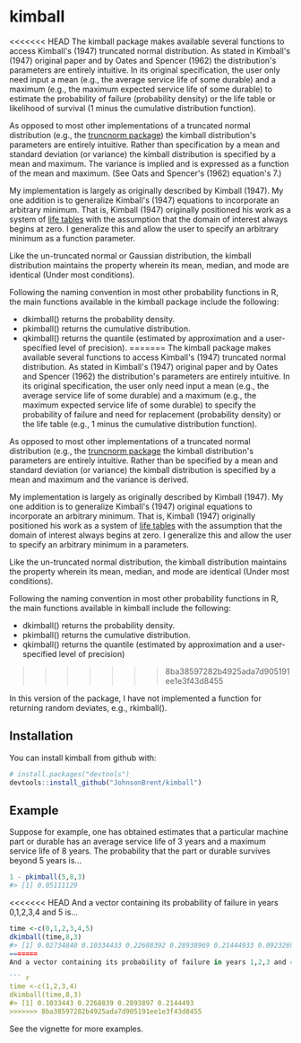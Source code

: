 
<!-- README.md is generated from README.Rmd. Please edit that file -->
kimball
=======

<<<<<<< HEAD
The kimball package makes available several functions to access Kimball's (1947) truncated normal distribution. As stated in Kimball's (1947) original paper and by Oates and Spencer (1962) the distribution's parameters are entirely intuitive. In its original specification, the user only need input a mean (e.g., the average service life of some durable) and a maximum (e.g., the maximum expected service life of some durable) to estimate the probability of failure (probability density) or the life table or likelihood of survival (1 minus the cumulative distribution function).

As opposed to most other implementations of a truncated normal distribution (e.g., the [truncnorm package](https://cran.r-project.org/web/packages/truncnorm/index.html)) the kimball distribution's parameters are entirely intuitive. Rather than specification by a mean and standard deviation (or variance) the kimball distribution is specified by a mean and maximum. The variance is implied and is expressed as a function of the mean and maximum. (See Oats and Spencer's (1962) equation's 7.)

My implementation is largely as originally described by Kimball (1947). My one addition is to generalize Kimball's (1947) equations to incorporate an arbitrary minimum. That is, Kimball (1947) originally positioned his work as a system of [life tables](https://en.wikipedia.org/wiki/Life_table) with the assumption that the domain of interest always begins at zero. I generalize this and allow the user to specify an arbitrary minimum as a function parameter.

Like the un-truncated normal or Gaussian distribution, the kimball distribution maintains the property wherein its mean, median, and mode are identical (Under most conditions).

Following the naming convention in most other probability functions in R, the main functions available in the kimball package include the following:

-   dkimball() returns the probability density.
-   pkimball() returns the cumulative distribution.
-   qkimball() returns the quantile (estimated by approximation and a user-specified level of precision).
=======
The kimball package makes available several functions to access Kimball's (1947) truncated normal distribution. As stated in Kimball's (1947) original paper and by Oates and Spencer (1962) the distribution's parameters are entirely intuitive. In its original specification, the user only need input a mean (e.g., the average service life of some durable) and a maximum (e.g., the maximum expected service life of some durable) to specify the probability of failure and need for replacement (probability density) or the life table (e.g., 1 minus the cumulative distribution function).

As opposed to most other implementations of a truncated normal distribution (e.g., the [truncnorm package](https://cran.r-project.org/web/packages/truncnorm/index.html) the kimball distribution's parameters are entirely intuitive. Rather than be specified by a mean and standard deviation (or variance) the kimball distribution is specified by a mean and maximum and the variance is derived.

My implementation is largely as originally described by Kimball (1947). My one addition is to generalize Kimball's (1947) original equations to incorporate an arbitrary minimum. That is, Kimball (1947) originally positioned his work as a system of [life tables](https://en.wikipedia.org/wiki/Life_table) with the assumption that the domain of interest always begins at zero. I generalize this and allow the user to specify an arbitrary minimum in a parameters.

Like the un-truncated normal distribution, the kimball distribution maintains the property wherein its mean, median, and mode are identical (Under most conditions).

Following the naming convention in most other probability functions in R, the main functions available in kimball include the following:

-   dkimball() returns the probability density.
-   pkimball() returns the cumulative distribution.
-   qkimball() returns the quantile (estimated by approximation and a user-specified level of precision)
>>>>>>> 8ba38597282b4925ada7d905191ee1e3f43d8455

In this version of the package, I have not implemented a function for returning random deviates, e.g., rkimball().

Installation
------------

You can install kimball from github with:

``` r
# install.packages("devtools")
devtools::install_github("JohnsonBrent/kimball")
```

Example
-------

Suppose for example, one has obtained estimates that a particular machine part or durable has an average service life of 3 years and a maximum service life of 8 years. The probability that the part or durable survives beyond 5 years is...

``` r
1 - pkimball(5,8,3)
#> [1] 0.05111129
```

<<<<<<< HEAD
And a vector containing its probability of failure in years 0,1,2,3,4 and 5 is...

``` r
time <-c(0,1,2,3,4,5)
dkimball(time,8,3)
#> [1] 0.02734840 0.10334433 0.22688392 0.28938969 0.21444933 0.09232698
=======
And a vector containing its probability of failure in years 1,2,3 and 4 is...

``` r
time <-c(1,2,3,4)
dkimball(time,8,3)
#> [1] 0.1033443 0.2268839 0.2893897 0.2144493
>>>>>>> 8ba38597282b4925ada7d905191ee1e3f43d8455
```

See the vignette for more examples.
